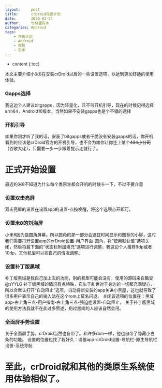 ```yaml
---
layout:     post
title:      crDroid完善计划
date:       2020-02-24
author:     竹林里有冰
categories: Android
tags:
    - 完善计划
    - Android
    - 教程
    - 安卓
---
```


* content
{:toc}

本文主要介绍小米8在安装crDroid以后的一些设置选项，以达到更加舒适的使用体验。

### Gapps选择
我这边个人建议bitgapps，因为轻量化，且不带开机引导，现在的时候记得选择arm64，Android10版本，当然如果不安装gapps也是个不错的选择
### 开机引导
如果你刚才听了我的话，安装了bitgapps或者干脆没有安装gapps的话，你开机看到的应该是crDroid官方的开机引导，也不会为难你让你连上某个~~404小公司~~（谷歌大佬），只需要一步一步跟着提示走就行了。
# 正式开始设置
最近的米8不知道为什么每个类原生都会开机的时候卡一下，不过不要介意
### 设置双击亮屏
双击亮屏的设置在设置app的设置-点按唤醒，将这个选项点开即可。
### 设置米8的刘海屏
小米8因为是圆角屏幕，所以圆角的那一部分会遮住时间显示和图标的小脚，这时我们需要打开设置app的crDroid设置-用户界面-圆角，将“使用默认值”选项关闭，然后将最下面的“状态栏附加填充”选项进行调整，我这边个人推荐9dp或者10dp，其他机型可以视自己的情况调整。
### 设置补丁版黑域
补丁版黑域是我自己加上去的功能，别的机型可能会没有，使用的源码来自酷安@sYYLG
补丁版黑域的情况有点特殊，它生于乱世对于身边的一切都充满疑心，所以会默认打开“自动阻止”选项，自动将新安装的app关进小黑屋，这也就导致了很多用户表示自己的输入法在这个rom上莫名闪退。
关闭该选项的位置在：黑域app-右上角三点-用户指南-右上角三点-强迫症设置-自动阻止。
关于补丁版黑域的使用方法我就不在此过多赘述，用过黑阈的人应该自然会用。
### 全面屏手势设置
关于全面屏手势，crDroid当然也自带了。和许多rom一样，他也自带了隐藏小白条的功能。
设置的位置也找了我好久：设置app-crDroid设置-导航栏-原生导航栏设置-系统导航

# 至此，crDroid就和其他的类原生系统使用体验相似了。
